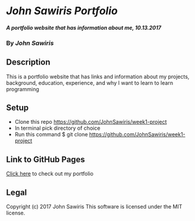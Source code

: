 # _John Sawiris Portfolio_

#### _A portfolio website that has information about me, 10.13.2017_

### By _**John Sawiris**_

## Description
This is a portfolio website that has links and information about my projects, background, education, experience, and why I want to learn to learn programming

## Setup
* Clone this repo https://github.com/JohnSawiris/week1-project
* In terminal pick directory of choice
* Run this command $ git clone https://github.com/JohnSawiris/week1-project

## Link to GitHub Pages
[Click here](https://johnsawiris.github.io/week1-project/) to check out my portfolio

## Legal
Copyright (c) 2017 John Sawiris
This software is licensed under the MIT license.
